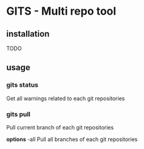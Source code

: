 # GITS - Multi repo tool

## installation

TODO

## usage

### gits status

Get all warnings related to each git repositories

### gits pull

Pull current branch of each git repositories

**options**
-all
Pull all branches of each git repositories
